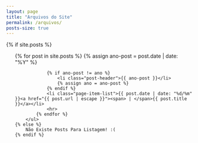 ```yaml
---
layout: page
title: "Arquivos do Site"
permalink: /arquivos/
posts-size: true
---
```


<div class="post-items">
    {% if site.posts %}
        <ul>
            {% for post in site.posts %}
                {% assign ano-post = post.date | date: "%Y" %}

                {% if ano-post != ano %}
                    <li class="post-header">{{ ano-post }}</li>
                    {% assign ano = ano-post %} 
                {% endif %}
                <li class="page-item-list">{{ post.date | date: "%d/%m" }}<a href="{{ post.url | escape }}"><span> | </span>{{ post.title }}</a></li>
                <hr>
            {% endfor %}
        </ul>
    {% else %}
        Não Existe Posts Para Listagem! :(
    {% endif %}
</div>
